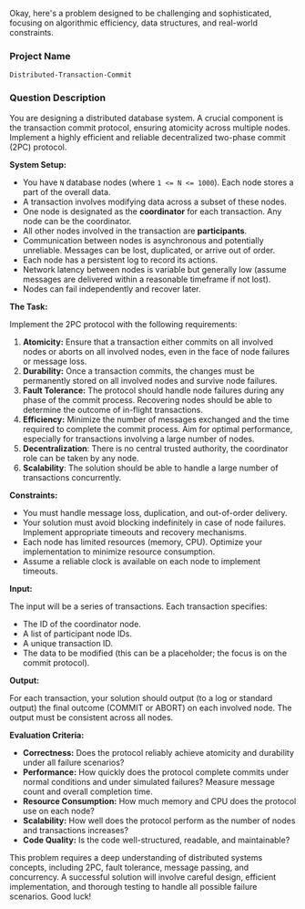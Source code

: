 Okay, here's a problem designed to be challenging and sophisticated, focusing on algorithmic efficiency, data structures, and real-world constraints.

### Project Name

```
Distributed-Transaction-Commit
```

### Question Description

You are designing a distributed database system. A crucial component is the transaction commit protocol, ensuring atomicity across multiple nodes. Implement a highly efficient and reliable decentralized two-phase commit (2PC) protocol.

**System Setup:**

*   You have `N` database nodes (where `1 <= N <= 1000`). Each node stores a part of the overall data.
*   A transaction involves modifying data across a subset of these nodes.
*   One node is designated as the **coordinator** for each transaction. Any node can be the coordinator.
*   All other nodes involved in the transaction are **participants**.
*   Communication between nodes is asynchronous and potentially unreliable. Messages can be lost, duplicated, or arrive out of order.
*   Each node has a persistent log to record its actions.
*   Network latency between nodes is variable but generally low (assume messages are delivered within a reasonable timeframe if not lost).
*   Nodes can fail independently and recover later.

**The Task:**

Implement the 2PC protocol with the following requirements:

1.  **Atomicity:** Ensure that a transaction either commits on all involved nodes or aborts on all involved nodes, even in the face of node failures or message loss.
2.  **Durability:** Once a transaction commits, the changes must be permanently stored on all involved nodes and survive node failures.
3.  **Fault Tolerance:** The protocol should handle node failures during any phase of the commit process.  Recovering nodes should be able to determine the outcome of in-flight transactions.
4.  **Efficiency:** Minimize the number of messages exchanged and the time required to complete the commit process. Aim for optimal performance, especially for transactions involving a large number of nodes.
5.  **Decentralization**: There is no central trusted authority, the coordinator role can be taken by any node.
6.  **Scalability**: The solution should be able to handle a large number of transactions concurrently.

**Constraints:**

*   You must handle message loss, duplication, and out-of-order delivery.
*   Your solution must avoid blocking indefinitely in case of node failures. Implement appropriate timeouts and recovery mechanisms.
*   Each node has limited resources (memory, CPU).  Optimize your implementation to minimize resource consumption.
*   Assume a reliable clock is available on each node to implement timeouts.

**Input:**

The input will be a series of transactions. Each transaction specifies:

*   The ID of the coordinator node.
*   A list of participant node IDs.
*   A unique transaction ID.
*   The data to be modified (this can be a placeholder; the focus is on the commit protocol).

**Output:**

For each transaction, your solution should output (to a log or standard output) the final outcome (COMMIT or ABORT) on each involved node. The output must be consistent across all nodes.

**Evaluation Criteria:**

*   **Correctness:**  Does the protocol reliably achieve atomicity and durability under all failure scenarios?
*   **Performance:**  How quickly does the protocol complete commits under normal conditions and under simulated failures?  Measure message count and overall completion time.
*   **Resource Consumption:**  How much memory and CPU does the protocol use on each node?
*   **Scalability:**  How well does the protocol perform as the number of nodes and transactions increases?
*   **Code Quality:**  Is the code well-structured, readable, and maintainable?

This problem requires a deep understanding of distributed systems concepts, including 2PC, fault tolerance, message passing, and concurrency. A successful solution will involve careful design, efficient implementation, and thorough testing to handle all possible failure scenarios. Good luck!
